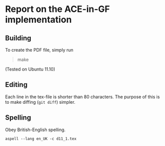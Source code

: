 Report on the ACE-in-GF implementation
======================================

Building
--------

To create the PDF file, simply run

> make

(Tested on Ubuntu 11.10)


Editing
-------

Each line in the tex-file is shorter than 80 characters.
The purpose of this is to make diffing (`git diff`) simpler.

Spelling
--------

Obey British-English spelling.

	aspell --lang en_UK -c d11_1.tex
